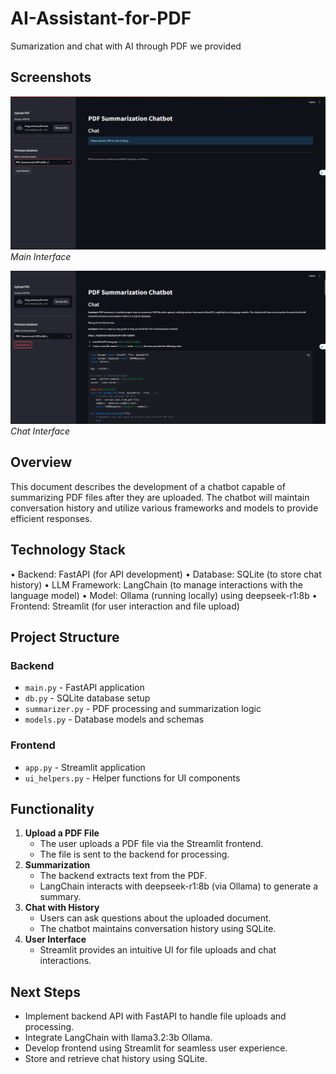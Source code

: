 # AI-Assistant-for-PDF
Sumarization and chat with AI through PDF we provided

## Screenshots
![Main Interface](img/interface1.png)
*Main Interface*

![Chat Interface](img/chat-interface.png)
*Chat Interface*

## Overview 
This document describes the development of a chatbot capable of summarizing PDF files after they are 
uploaded. The chatbot will maintain conversation history and utilize various frameworks and models to 
provide efficient responses. 

## Technology Stack 
• Backend: FastAPI (for API development) 
• Database: SQLite (to store chat history) 
• LLM Framework: LangChain (to manage interactions with the language model) 
• Model: Ollama (running locally) using deepseek-r1:8b 
• Frontend: Streamlit (for user interaction and file upload) 

## Project Structure 
### Backend
- `main.py` - FastAPI application 
- `db.py` - SQLite database setup 
- `summarizer.py` - PDF processing and summarization logic 
- `models.py` - Database models and schemas 

### Frontend
- `app.py` - Streamlit application 
- `ui_helpers.py` - Helper functions for UI components 

## Functionality 
1. **Upload a PDF File**  
   - The user uploads a PDF file via the Streamlit frontend. 
   - The file is sent to the backend for processing. 
2. **Summarization**  
   - The backend extracts text from the PDF. 
   - LangChain interacts with deepseek-r1:8b (via Ollama) to generate a summary. 
3. **Chat with History**  
   - Users can ask questions about the uploaded document. 
   - The chatbot maintains conversation history using SQLite. 
4. **User Interface**  
   - Streamlit provides an intuitive UI for file uploads and chat interactions. 

## Next Steps 
- Implement backend API with FastAPI to handle file uploads and processing. 
- Integrate LangChain with llama3.2:3b  Ollama. 
- Develop frontend using Streamlit for seamless user experience. 
- Store and retrieve chat history using SQLite. 

